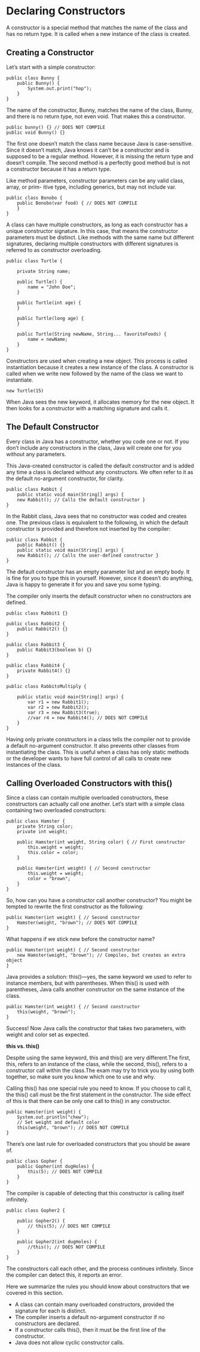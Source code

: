# Declaring Constructors

A constructor is a special method that matches the name of the class and has no return type.
It is called when a new instance of the class is created.

## Creating a Constructor

Let’s start with a simple constructor:

    public class Bunny { 
        public Bunny() {
            System.out.print("hop"); 
        }
    }

The name of the constructor, Bunny, matches the name of the class, Bunny, and there is no return type, not even void.
That makes this a constructor.

    public bunny() {} // DOES NOT COMPILE
    public void Bunny() {}

The first one doesn’t match the class name because Java is case-sensitive. Since it doesn’t match, Java knows it can’t
be a constructor and is supposed to be a regular method. However, it is missing the return type and doesn’t compile.
The second method is a perfectly good method but is not a constructor because it has a return type.

Like method parameters, constructor parameters can be any valid class, array, or prim- itive type, including generics,
but may not include var.

    public class Bonobo {
        public Bonobo(var food) { // DOES NOT COMPILE 
        }
    }

A class can have multiple constructors, as long as each constructor has a unique constructor signature. In this case,
that means the constructor parameters must be distinct. Like methods with the same name but different signatures,
declaring multiple constructors with different signatures is referred to as constructor overloading.

    public class Turtle {

        private String name;
    
        public Turtle() {
            name = "John Doe";
        }
    
        public Turtle(int age) {
        }
    
        public Turtle(long age) {
        }
    
        public Turtle(String newName, String... favoriteFoods) {
            name = newName;
        }
    }

Constructors are used when creating a new object. This process is called instantiation because it creates a new instance
of the class. A constructor is called when we write new followed by the name of the class we want to instantiate.

    new Turtle(15)

When Java sees the new keyword, it allocates memory for the new object. It then looks for a constructor with a matching
signature and calls it.

## The Default Constructor

Every class in Java has a constructor, whether you code one or not. If you don’t include any constructors in the class,
Java will create one for you without any parameters.

This Java-created constructor is called the default constructor and is added any time a class is declared without any
constructors. We often refer to it as the default no-argument constructor, for clarity.

    public class Rabbit {
        public static void main(String[] args) {
        new Rabbit(); // Calls the default constructor }
    }

In the Rabbit class, Java sees that no constructor was coded and creates one. The previous class is equivalent to the
following, in which the default constructor is provided and therefore not inserted by the compiler:

    public class Rabbit {
        public Rabbit() {}
        public static void main(String[] args) {
        new Rabbit(); // Calls the user-defined constructor }
    }

The default constructor has an empty parameter list and an empty body. It is fine for you to type this in yourself.
However, since it doesn’t do anything, Java is happy to generate it for you and save you some typing.

The compiler only inserts the default constructor when no constructors are defined.

    public class Rabbit1 {}
    
    public class Rabbit2 { 
        public Rabbit2() {}
    }

    public class Rabbit3 {
        public Rabbit3(boolean b) {}
    }
    
    public class Rabbit4 { 
        private Rabbit4() {}
    }

    public class RabbitsMultiply {

        public static void main(String[] args) {
            var r1 = new Rabbit1();
            var r2 = new Rabbit2();
            var r3 = new Rabbit3(true);
            //var r4 = new Rabbit4(); // DOES NOT COMPILE
        }
    }

Having only private constructors in a class tells the compiler not to provide a default no-argument constructor. It also
prevents other classes from instantiating the class. This is useful when a class has only static methods or the
developer wants to have full control of all calls to create new instances of the class.

## Calling Overloaded Constructors with this()

Since a class can contain multiple overloaded constructors, these constructors can actually call one another. Let’s
start with a simple class containing two overloaded constructors:

    public class Hamster {
        private String color;
        private int weight;
    
        public Hamster(int weight, String color) { // First constructor
            this.weight = weight;
            this.color = color;
        }
    
        public Hamster(int weight) { // Second constructor
            this.weight = weight;
            color = "brown";
        }
    }

So, how can you have a constructor call another constructor? You might be tempted to rewrite the first constructor as
the following:

    public Hamster(int weight) { // Second constructor 
        Hamster(weight, "brown"); // DOES NOT COMPILE
    }

What happens if we stick new before the constructor name?

    public Hamster(int weight) { // Second constructor
        new Hamster(weight, "brown"); // Compiles, but creates an extra object
    }

Java provides a solution: this()—yes, the same keyword we used to refer to instance members, but with parentheses. When
this() is used with parentheses, Java calls another constructor on the same instance of the class.

    public Hamster(int weight) { // Second constructor
        this(weight, "brown");
    }

Success! Now Java calls the constructor that takes two parameters, with weight and color set as expected.

**this vs. this()**

Despite using the same keyword, this and this() are very different.The first, this, refers to an instance of the class,
while the second, this(), refers to a constructor call within the class.The exam may try to trick you by using both
together, so make sure you know which one to use and why.

Calling this() has one special rule you need to know. If you choose to call it, the this() call must be the first
statement in the constructor. The side effect of this is that there can be only one call to this() in any constructor.

    public Hamster(int weight) {
        System.out.println("chew");
        // Set weight and default color
        this(weight, "brown"); // DOES NOT COMPILE 
    }

There’s one last rule for overloaded constructors that you should be aware of.

    public class Gopher {
        public Gopher(int dugHoles) {
            this(5); // DOES NOT COMPILE 
        }
    }

The compiler is capable of detecting that this constructor is calling itself infinitely.

    public class Gopher2 {

        public Gopher2() {
            // this(5); // DOES NOT COMPILE
        }
    
        public Gopher2(int dugHoles) {
            //this(); // DOES NOT COMPILE
        }
    }

The constructors call each other, and the process continues infinitely. Since the compiler can detect this, it reports
an error.

Here we summarize the rules you should know about constructors that we covered in this section.

- A class can contain many overloaded constructors, provided the signature for each is distinct.
- The compiler inserts a default no-argument constructor if no constructors are declared.
- If a constructor calls this(), then it must be the first line of the constructor.
- Java does not allow cyclic constructor calls.